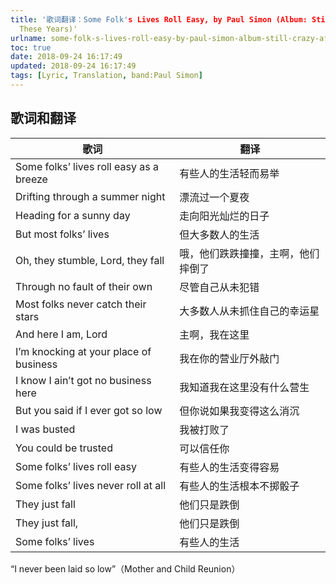 ```yaml
---
title: '歌词翻译：Some Folk's Lives Roll Easy, by Paul Simon (Album: Still Crazy After All
  These Years)'
urlname: some-folk-s-lives-roll-easy-by-paul-simon-album-still-crazy-after-all-these-years-lyric-translation
toc: true
date: 2018-09-24 16:17:49
updated: 2018-09-24 16:17:49
tags: [Lyric, Translation, band:Paul Simon]
---
```


## 歌词和翻译

| 歌词 | 翻译 |
| --- | ---- |
| Some folks’ lives roll easy as a breeze | 有些人的生活轻而易举 |
| Drifting through a summer night | 漂流过一个夏夜 |
| Heading for a sunny day | 走向阳光灿烂的日子 |
| But most folks’ lives | 但大多数人的生活 |
| Oh, they stumble, Lord, they fall | 哦，他们跌跌撞撞，主啊，他们摔倒了 |
| Through no fault of their own | 尽管自己从未犯错 |
| Most folks never catch their stars | 大多数人从未抓住自己的幸运星 |
| And here I am, Lord | 主啊，我在这里 |
| I’m knocking at your place of business | 我在你的营业厅外敲门 |
| I know I ain’t got no business here | 我知道我在这里没有什么营生 |
| But you said if I ever got so low | 但你说如果我变得这么消沉 |
| I was busted | 我被打败了 |
| You could be trusted | 可以信任你 |
| Some folks’ lives roll easy | 有些人的生活变得容易 |
| Some folks’ lives never roll at all | 有些人的生活根本不掷骰子 |
| They just fall | 他们只是跌倒 |
| They just fall, | 他们只是跌倒 |
| Some folks’ lives | 有些人的生活 |

“I never been laid so low”（Mother and Child Reunion）
